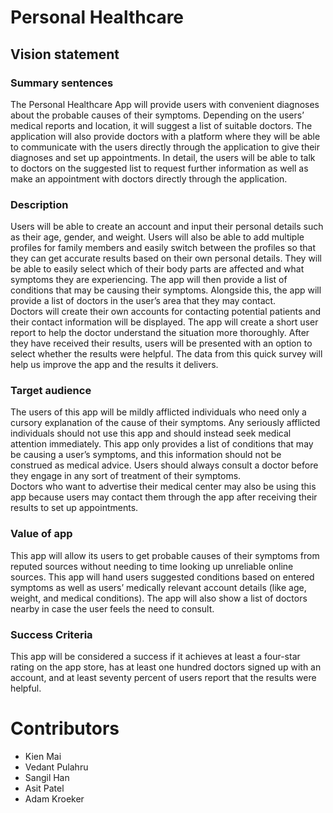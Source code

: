 # Personal Healthcare

## Vision statement

### Summary sentences

The Personal Healthcare App will provide users with convenient diagnoses about the probable causes of their symptoms. Depending on the users’ medical reports and location, it will suggest a list of suitable doctors. The application will also provide doctors with a platform where they will be able to communicate with the users directly through the application to give their diagnoses and set up appointments. In detail, the users will be able to talk to doctors on the suggested list to request further information as well as make an appointment with doctors directly through the application. 

### Description

Users will be able to create an account and input their personal details such as their age, gender, and weight. Users will also be able to add multiple profiles for family members and easily switch between the profiles so that they can get accurate results based on their own personal details. 
They will be able to easily select which of their body parts are affected and what symptoms they are experiencing. The app will then provide a list of conditions that may be causing their symptoms. Alongside this, the app will provide a list of doctors in the user’s area that they may contact.  
Doctors will create their own accounts for contacting potential patients and their contact information will be displayed. The app will create a short user report to help the doctor understand the situation more thoroughly. 
After they have received their results, users will be presented with an option to select whether the results were helpful. The data from this quick survey will help us improve the app and the results it delivers.  

### Target audience

The users of this app will be mildly afflicted individuals who need only a cursory explanation of the cause of their symptoms. Any seriously afflicted individuals should not use this app and should instead seek medical attention immediately. This app only provides a list of conditions that may be causing a user’s symptoms, and this information should not be construed as medical advice. Users should always consult a doctor before they engage in any sort of treatment of their symptoms.  
Doctors who want to advertise their medical center may also be using this app because users may contact them through the app after receiving their results to set up appointments. 

### Value of app

This app will allow its users to get probable causes of their symptoms from reputed sources without needing to time looking up unreliable online sources. This app will hand users suggested conditions based on entered symptoms as well as users’ medically relevant account details (like age, weight, and medical conditions). The app will also show a list of doctors nearby in case the user feels the need to consult. 

### Success Criteria

This app will be considered a success if it achieves at least a four-star rating on the app store, has at least one hundred doctors signed up with an account, and at least seventy percent of users report that the results were helpful. 

# Contributors
- Kien Mai
- Vedant Pulahru
- Sangil Han
- Asit Patel
- Adam Kroeker
 
